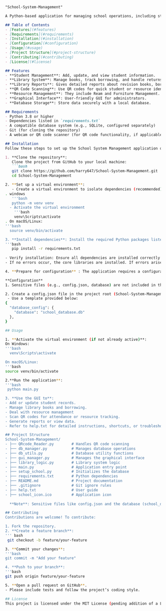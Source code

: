 ```markdown
"School-System-Management" 

A Python-based application for managing school operations, including student records, library resources, and administrative tasks. Features include a graphical user interface (GUI), QR code scanning for data entry, and a database for persistent storage.

## Table of Contents
- [Features](#features)
- [Requirements](#requirements)
- [Installation](#installation)
- [Configuration](#configuration)
- [Usage](#usage)
- [Project Structure](#project-structure)
- [Contributing](#contributing)
- [License](#license)

## Features
- **Student Management**: Add, update, and view student information.
- **Library System**: Manage books, track borrowing, and handle returns.
- **Library Reports**: Gives detailed reports about revision books, borrowing and returning records and total books in the library per category.
- **QR Code Scanning**: Use QR codes for quick student or resource identification, borrowing and returning.
- **Resource Management**: They include Ream and Furniture Management. 
- **Graphical Interface**: User-friendly GUI for administrators.
- **Database Storage**: Store data securely with a local database.

## Requirements
- Python 3.8 or higher
- Dependencies listed in `requirements.txt`
- A compatible database system (e.g., SQLite, configured separately)
- Git (for cloning the repository)
- A webcam or QR code scanner (for QR code functionality, if applicable)

## Installation
Follow these steps to set up the School System Management application on your local machine.

1. **Clone the repository**:
   Clone the project from GitHub to your local machine:
   ```bash
   git clone https://github.com/harry647/School-System-Management.git
   cd School-System-Management

2. **Set up a virtual environment**:
   - Create a virtual environment to isolate dependencies (recommended):
. windows
   '''bash
   python -m venv venv
  - Activate the virtual environment
    '''bash
    venv\Scripts\activate
. On macOS/Linux:
'''bash
  source venv/bin/activate

3. **Install dependencies**: Install the required Python packages listed in requirements.txt:
'''bash
   pip install -r requirements.txt
   
- Verify installation: Ensure all dependencies are installed correctly by checking the Python environment:
- If no errors occur, the core libraries are installed. If errors arise, reinstall the dependencies or consult requirements.txt for specific versions.

4. **Prepare for configuration** : The application requires a configuration file and database, which are not included in the repository for security reasons. Proceed to the section to set these up.

**Configuration**
1. Sensitive files (e.g., config.json, database) are not included in the repository. You must create and configure them manually.

2. Create a config.json file in the project root (School-System-Management/).
 - Use a template provided below:
{
  "database_config": {
    "database": "school_database.db"
  },
}

## Usage

1. **Activate the virtual environment (if not already active)**:
On Windows:
'''bash
  venv\Scripts\activate

On macOS/Linux:
'''bash
source venv/bin/activate

2.**Run the application**:
'''bash
 python main.py

3. **Use the GUI to**:
- Add or update student records.
- Manage library books and borrowing.
- Deal with resource management
- Scan QR codes for attendance or resource tracking.
- Generate reports or view data.
- Refer to help.txt for detailed instructions, shortcuts, or troubleshooting tips.

## Project Structure
School-System-Management/
- ├── QRcode_Reader.py        # Handles QR code scanning
- ├── db_manager.py           # Manages database operations
- ├── db_utils.py             # Database utility functions
- ├── gui_manager.py          # Manages the graphical interface
- ├── library_logic.py        # Library system logic
- ├── main.py                 # Application entry point
- ├── setup_school.py         # Initializes the database
- ├── requirements.txt        # Python dependencies
- ├── README.md               # Project documentation
- ├── .gitignore              # Git ignore rules
- ├── help.txt                # User guide
- ├── school_icon.ico         # Application icon
  
  **Note**: Sensitive files like config.json and the database (school_database.db) are not included. Create them as described above

## Contributing
Contributions are welcome! To contribute:

1. Fork the repository.
2. **Create a feature branch**:
''' bash
 git checkout -b feature/your-feature

3. **Commit your changes**:
'''bash
git commit -m "Add your feature"

4. **Push to your branch**:
'''bash
git push origin feature/your-feature

5. **Open a pull request on GitHub**.
- Please include tests and follow the project’s coding style.

## License
This project is licensed under the MIT License (pending addition of a LICENSE file). See the repository for details.


